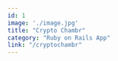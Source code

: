 ```yaml
---
id: 1
image: './image.jpg'
title: "Crypto Chambr"
category: "Ruby on Rails App"
link: "/cryptochambr"
---
```

